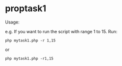 proptask1
=========

Usage:

e.g. If you want to run the script with range 1 to 15. Run:

	php mytask1.php -r 1,15

or

	php mytask1.php -r1,15